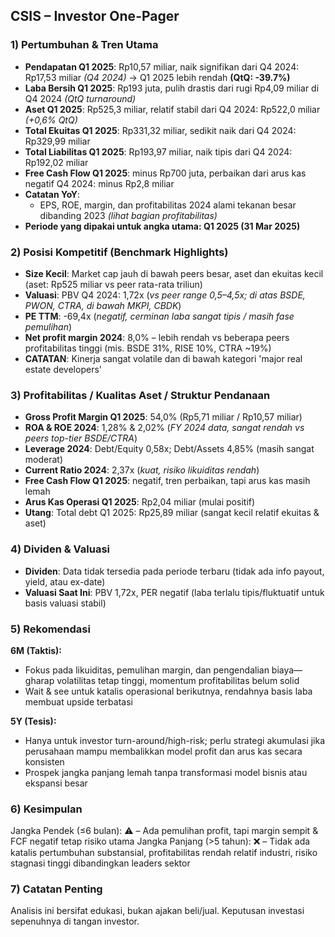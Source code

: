 ## CSIS – Investor One-Pager

### 1) Pertumbuhan & Tren Utama
- **Pendapatan Q1 2025**: Rp10,57 miliar, naik signifikan dari Q4 2024: Rp17,53 miliar *(Q4 2024)* → Q1 2025 lebih rendah **(QtQ: -39.7%)**
- **Laba Bersih Q1 2025**: Rp193 juta, pulih drastis dari rugi Rp4,09 miliar di Q4 2024 *(QtQ turnaround)*
- **Aset Q1 2025**: Rp525,3 miliar, relatif stabil dari Q4 2024: Rp522,0 miliar *(+0,6% QtQ)*
- **Total Ekuitas Q1 2025**: Rp331,32 miliar, sedikit naik dari Q4 2024: Rp329,99 miliar
- **Total Liabilitas Q1 2025**: Rp193,97 miliar, naik tipis dari Q4 2024: Rp192,02 miliar
- **Free Cash Flow Q1 2025**: minus Rp700 juta, perbaikan dari arus kas negatif Q4 2024: minus Rp2,8 miliar
- **Catatan YoY**: 
  - EPS, ROE, margin, dan profitabilitas 2024 alami tekanan besar dibanding 2023 *(lihat bagian profitabilitas)*
- **Periode yang dipakai untuk angka utama: Q1 2025 (31 Mar 2025)**

### 2) Posisi Kompetitif (Benchmark Highlights)
- **Size Kecil**: Market cap jauh di bawah peers besar, aset dan ekuitas kecil (aset: Rp525 miliar vs peer rata-rata triliun)
- **Valuasi**: PBV Q4 2024: 1,72x (*vs peer range 0,5–4,5x; di atas BSDE, PWON, CTRA, di bawah MKPI, CBDK*)
- **PE TTM**: -69,4x (*negatif, cerminan laba sangat tipis / masih fase pemulihan*)
- **Net profit margin 2024**: 8,0% – lebih rendah vs beberapa peers profitabilitas tinggi (mis. BSDE 31%, RISE 10%, CTRA ~19%)
- **CATATAN**: Kinerja sangat volatile dan di bawah kategori 'major real estate developers'

### 3) Profitabilitas / Kualitas Aset / Struktur Pendanaan
- **Gross Profit Margin Q1 2025**: 54,0% (Rp5,71 miliar / Rp10,57 miliar)
- **ROA & ROE 2024**: 1,28% & 2,02% (*FY 2024 data, sangat rendah vs peers top-tier BSDE/CTRA*)
- **Leverage 2024**: Debt/Equity 0,58x; Debt/Assets 4,85% (masih sangat moderat)
- **Current Ratio 2024**: 2,37x (*kuat, risiko likuiditas rendah*)
- **Free Cash Flow Q1 2025**: negatif, tren perbaikan, tapi arus kas masih lemah
- **Arus Kas Operasi Q1 2025**: Rp2,04 miliar (mulai positif)
- **Utang**: Total debt Q1 2025: Rp25,89 miliar (sangat kecil relatif ekuitas & aset)

### 4) Dividen & Valuasi
- **Dividen**: Data tidak tersedia pada periode terbaru (tidak ada info payout, yield, atau ex-date)
- **Valuasi Saat Ini**: PBV 1,72x, PER negatif (laba terlalu tipis/fluktuatif untuk basis valuasi stabil)

### 5) Rekomendasi
**6M (Taktis):**
- Fokus pada likuiditas, pemulihan margin, dan pengendalian biaya—gharap volatilitas tetap tinggi, momentum profitabilitas belum solid
- Wait & see untuk katalis operasional berikutnya, rendahnya basis laba membuat upside terbatasi

**5Y (Tesis):**
- Hanya untuk investor turn-around/high-risk; perlu strategi akumulasi jika perusahaan mampu membalikkan model profit dan arus kas secara konsisten
- Prospek jangka panjang lemah tanpa transformasi model bisnis atau ekspansi besar

### 6) Kesimpulan
Jangka Pendek (≤6 bulan): ⚠️  – Ada pemulihan profit, tapi margin sempit & FCF negatif tetap risiko utama
Jangka Panjang (>5 tahun): ❌ – Tidak ada katalis pertumbuhan substansial, profitabilitas rendah relatif industri, risiko stagnasi tinggi dibandingkan leaders sektor

### 7) Catatan Penting
Analisis ini bersifat edukasi, bukan ajakan beli/jual. Keputusan investasi sepenuhnya di tangan investor.